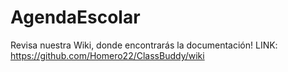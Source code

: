 # AgendaEscolar
Revisa nuestra Wiki, donde encontrarás la documentación!
LINK: https://github.com/Homero22/ClassBuddy/wiki
